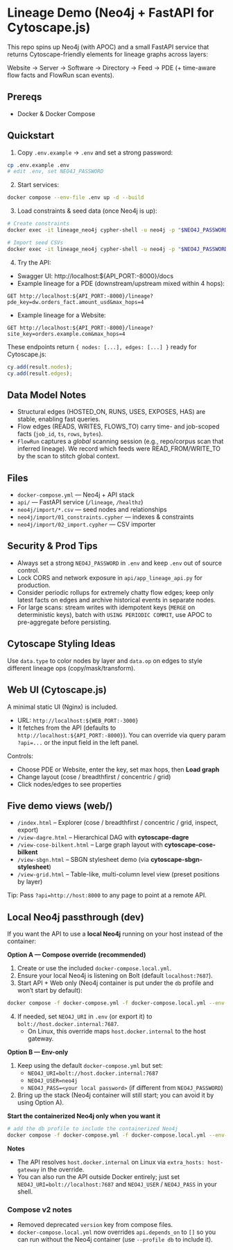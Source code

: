 # Lineage Demo (Neo4j + FastAPI for Cytoscape.js)

This repo spins up Neo4j (with APOC) and a small FastAPI service that returns Cytoscape-friendly elements for lineage graphs across layers:

Website → Server → Software → Directory → Feed → PDE (+ time-aware flow facts and FlowRun scan events).

## Prereqs
- Docker & Docker Compose

## Quickstart

1) Copy `.env.example` → `.env` and set a strong password:
```bash
cp .env.example .env
# edit .env, set NEO4J_PASSWORD
```

2) Start services:
```bash
docker compose --env-file .env up -d --build
```

3) Load constraints & seed data (once Neo4j is up):
```bash
# Create constraints
docker exec -it lineage_neo4j cypher-shell -u neo4j -p "$NEO4J_PASSWORD" -f /import/01_constraints.cypher

# Import seed CSVs
docker exec -it lineage_neo4j cypher-shell -u neo4j -p "$NEO4J_PASSWORD" -f /import/02_import.cypher
```

4) Try the API:
- Swagger UI: http://localhost:${API_PORT:-8000}/docs
- Example lineage for a PDE (downstream/upstream mixed within 4 hops):
```
GET http://localhost:${API_PORT:-8000}/lineage?pde_key=dw.orders_fact.amount_usd&max_hops=4
```
- Example lineage for a Website:
```
GET http://localhost:${API_PORT:-8000}/lineage?site_key=orders.example.com&max_hops=4
```

These endpoints return `{ nodes: [...], edges: [...] }` ready for Cytoscape.js:
```js
cy.add(result.nodes);
cy.add(result.edges);
```

## Data Model Notes

- Structural edges (HOSTED_ON, RUNS, USES, EXPOSES, HAS) are stable, enabling fast queries.
- Flow edges (READS, WRITES, FLOWS_TO) carry time- and job-scoped facts (`job_id`, `ts`, `rows`, `bytes`).
- `FlowRun` captures a *global* scanning session (e.g., repo/corpus scan that inferred lineage). We record which feeds were READ_FROM/WRITE_TO by the scan to stitch global context.

## Files

- `docker-compose.yml` — Neo4j + API stack
- `api/` — FastAPI service (`/lineage`, `/healthz`)
- `neo4j/import/*.csv` — seed nodes and relationships
- `neo4j/import/01_constraints.cypher` — indexes & constraints
- `neo4j/import/02_import.cypher` — CSV importer

## Security & Prod Tips
- Always set a strong `NEO4J_PASSWORD` in `.env` and keep `.env` out of source control.
- Lock CORS and network exposure in `api/app_lineage_api.py` for production.
- Consider periodic rollups for extremely chatty flow edges; keep only latest facts on edges and archive historical events in separate nodes.
- For large scans: stream writes with idempotent keys (`MERGE` on deterministic keys), batch with `USING PERIODIC COMMIT`, use APOC to pre-aggregate before persisting.

## Cytoscape Styling Ideas
Use `data.type` to color nodes by layer and `data.op` on edges to style different lineage ops (copy/mask/transform).


## Web UI (Cytoscape.js)
A minimal static UI (Nginx) is included.

- URL: `http://localhost:${WEB_PORT:-3000}`
- It fetches from the API (defaults to `http://localhost:${API_PORT:-8000}`). You can override via query param `?api=...` or the input field in the left panel.

Controls:
- Choose PDE or Website, enter the key, set max hops, then **Load graph**
- Change layout (cose / breadthfirst / concentric / grid)
- Click nodes/edges to see properties


## Five demo views (web/)
- `/index.html` – Explorer (cose / breadthfirst / concentric / grid, inspect, export)
- `/view-dagre.html` – Hierarchical DAG with **cytoscape-dagre**
- `/view-cose-bilkent.html` – Large graph layout with **cytoscape-cose-bilkent**
- `/view-sbgn.html` – SBGN stylesheet demo (via **cytoscape-sbgn-stylesheet**)
- `/view-grid.html` – Table-like, multi-column level view (preset positions by layer)

Tip: Pass `?api=http://host:8000` to any page to point at a remote API.


## Local Neo4j passthrough (dev)
If you want the API to use a **local Neo4j** running on your host instead of the container:

**Option A — Compose override (recommended)**
1) Create or use the included `docker-compose.local.yml`.
2) Ensure your local Neo4j is listening on Bolt (default `localhost:7687`).
3) Start API + Web only (Neo4j container is put under the `db` profile and won’t start by default):
```bash
docker compose -f docker-compose.yml -f docker-compose.local.yml --env-file .env up -d --build
```
4) If needed, set `NEO4J_URI` in `.env` (or export it) to `bolt://host.docker.internal:7687`.
   - On Linux, this override maps `host.docker.internal` to the host gateway.

**Option B — Env-only**
1) Keep using the default `docker-compose.yml` but set:
   - `NEO4J_URI=bolt://host.docker.internal:7687`
   - `NEO4J_USER=neo4j`
   - `NEO4J_PASS=<your local password>` (if different from `NEO4J_PASSWORD`)
2) Bring up the stack (Neo4j container will still start; you can avoid it by using Option A).

**Start the containerized Neo4j only when you want it**
```bash
# add the db profile to include the containerized Neo4j
docker compose -f docker-compose.yml -f docker-compose.local.yml --env-file .env --profile db up -d --build
```

**Notes**
- The API resolves `host.docker.internal` on Linux via `extra_hosts: host-gateway` in the override.
- You can also run the API outside Docker entirely; just set `NEO4J_URI=bolt://localhost:7687` and
  `NEO4J_USER` / `NEO4J_PASS` in your shell.


### Compose v2 notes
- Removed deprecated `version` key from compose files.
- `docker-compose.local.yml` now overrides `api.depends_on` to `[]` so you can run without the Neo4j container (use `--profile db` to include it).
